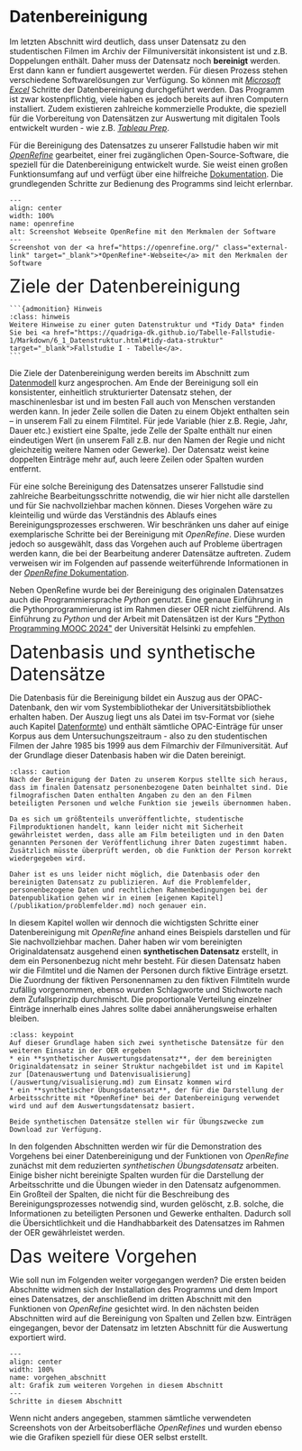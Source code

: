 # Datenbereinigung
Im letzten Abschnitt wird deutlich, dass unser Datensatz zu den studentischen Filmen im Archiv der Filmuniversität inkonsistent ist und z.B. Doppelungen enthält. Daher muss der Datensatz noch **bereinigt** werden. Erst dann kann er fundiert ausgewertet werden. Für diesen Prozess stehen verschiedene Softwarelösungen zur Verfügung. So können mit <a href="https://www.microsoft.com/de-de/microsoft-365/excel?market=de" class="external-link" target="_blank">*Microsoft Excel*</a> Schritte der Datenbereinigung durchgeführt werden. Das Programm ist zwar kostenpflichtig, viele haben es jedoch bereits auf ihren Computern installiert. Zudem existieren zahlreiche kommerzielle Produkte, die speziell für die Vorbereitung von Datensätzen zur Auswertung mit digitalen Tools entwickelt wurden - wie z.B. <a href="https://www.tableau.com/de-de/products/prep" class="external-link" target="_blank">*Tableau Prep*</a>.

Für die Bereinigung des Datensatzes zu unserer Fallstudie haben wir mit <a href="https://openrefine.org/" class="external-link" target="_blank">*OpenRefine*</a> gearbeitet, einer frei zugänglichen Open-Source-Software, die speziell für die Datenbereinigung entwickelt wurde. Sie weist einen großen Funktionsumfang auf und verfügt über eine hilfreiche <a href="https://openrefine.org/docs" class="external-link" target="_blank">Dokumentation</a>. Die grundlegenden Schritte zur Bedienung des Programms sind leicht erlernbar.


```{figure} ../../assets/bereinigung/openRefine/Startseite_OpenRefine.png
---
align: center
width: 100%
name: openrefine
alt: Screenshot Webseite OpenRefine mit den Merkmalen der Software
---
Screenshot von der <a href="https://openrefine.org/" class="external-link" target="_blank">*OpenRefine*-Webseite</a> mit den Merkmalen der Software
```
<span style="font-size:24pt;">Ziele der Datenbereinigung</span>

````{margin} 
```{admonition} Hinweis
:class: hinweis
Weitere Hinweise zu einer guten Datenstruktur und *Tidy Data* finden Sie bei <a href="https://quadriga-dk.github.io/Tabelle-Fallstudie-1/Markdown/6_1_Datenstruktur.html#tidy-data-struktur" target="_blank">Fallstudie I - Tabelle</a>. 
```
````
Die Ziele der Datenbereinigung werden bereits im Abschnitt zum [Datenmodell](../modell.md#notwendige-datenbereinigung) kurz angesprochen. Am Ende der Bereinigung soll ein konsistenter, einheitlich strukturierter Datensatz stehen, der maschinenlesbar ist und im besten Fall auch von Menschen verstanden werden kann. In jeder Zeile sollen die Daten zu einem Objekt enthalten sein – in unserem Fall zu einem Filmtitel. Für jede Variable (hier z.B. Regie, Jahr, Dauer etc.) existiert eine Spalte, jede Zelle der Spalte enthält nur einen eindeutigen Wert (in unserem Fall z.B. nur den Namen der Regie und nicht gleichzeitig weitere Namen oder Gewerke). Der Datensatz weist keine doppelten Einträge mehr auf, auch leere Zeilen oder Spalten wurden entfernt.

Für eine solche Bereinigung des Datensatzes unserer Fallstudie sind zahlreiche Bearbeitungsschritte notwendig, die wir hier nicht alle darstellen und für Sie nachvollziehbar machen können. Dieses Vorgehen wäre zu kleinteilig und würde das Verständnis des Ablaufs eines Bereinigungsprozesses erschweren. Wir beschränken uns daher auf einige exemplarische Schritte bei der Bereinigung mit *OpenRefine*. Diese wurden jedoch so ausgewählt, dass das Vorgehen auch auf Probleme übertragen werden kann, die bei der Bearbeitung anderer Datensätze auftreten. Zudem verweisen wir im Folgenden auf passende weiterführende Informationen in der <a href="https://openrefine.org/docs" class="external-link" target="_blank">*OpenRefine* Dokumentation</a>.

Neben OpenRefine wurde bei der Bereinigung des originalen Datensatzes auch die Programmiersprache *Python* genutzt. Eine genaue Einführung in die Pythonprogrammierung ist im Rahmen dieser OER nicht zielführend. Als Einführung zu *Python* und der Arbeit mit Datensätzen ist der Kurs <a href="https://programming-24.mooc.fi" class="external-link" target="_blank"> "Python Programming MOOC 2024"</a> der Universität Helsinki zu empfehlen.


<span style="font-size:24pt;">Datenbasis und synthetische Datensätze</span>

Die Datenbasis für die Bereinigung bildet ein Auszug aus der OPAC-Datenbank, den wir vom Systembibliothekar der Universitätsbibliothek erhalten haben. Der Auszug liegt uns als Datei im tsv-Format vor (siehe auch Kapitel [Datenformte](/bereinigung/openRefine/2_import.md#datenformate)) und enthält sämtliche OPAC-Einträge für unser Korpus aus dem Untersuchungszeitraum - also zu den studentischen Filmen der Jahre 1985 bis 1999 aus dem Filmarchiv der Filmuniversität. Auf der Grundlage dieser Datenbasis haben wir die Daten bereinigt.

```{admonition} Achtung
:class: caution
Nach der Bereinigung der Daten zu unserem Korpus stellte sich heraus, dass im finalen Datensatz personenbezogene Daten beinhaltet sind. Die filmografischen Daten enthalten Angaben zu den an den Filmen beteiligten Personen und welche Funktion sie jeweils übernommen haben.

Da es sich um größtenteils unveröffentlichte, studentische Filmproduktionen handelt, kann leider nicht mit Sicherheit gewährleistet werden, dass alle am Film beteiligten und in den Daten genannten Personen der Veröffentlichung ihrer Daten zugestimmt haben. Zusätzlich müsste überprüft werden, ob die Funktion der Person korrekt wiedergegeben wird.

Daher ist es uns leider nicht möglich, die Datenbasis oder den bereinigten Datensatz zu publizieren. Auf die Problemfelder, personenbezogene Daten und rechtlichen Rahmenbedingungen bei der Datenpublikation gehen wir in einem [eigenen Kapitel](/publikation/problemfelder.md) noch genauer ein.
```

In diesem Kapitel wollen wir dennoch die wichtigsten Schritte einer Datenbereinigung mit *OpenRefine* anhand eines Beispiels darstellen und für Sie nachvollziehbar machen. Daher haben wir vom bereinigten Originaldatensatz ausgehend einen **synthetischen Datensatz** erstellt, in dem ein Personenbezug nicht mehr besteht. Für diesen Datensatz haben wir die Filmtitel und die Namen der Personen durch fiktive Einträge ersetzt. Die Zuordnung der fiktiven Personennamen zu den fiktiven Filmtiteln wurde zufällig vorgenommen, ebenso wurden Schlagworte und Stichworte nach dem Zufallsprinzip durchmischt. Die proportionale Verteilung einzelner Einträge innerhalb eines Jahres sollte dabei annäherungsweise erhalten bleiben.

```{admonition} Synthetische Datensätze
:class: keypoint
Auf dieser Grundlage haben sich zwei synthetische Datensätze für den weiteren Einsatz in der OER ergeben
* ein **synthetischer Auswertungsdatensatz**, der dem bereinigten Originaldatensatz in seiner Struktur nachgebildet ist und im Kapitel zur [Datenauswertung und Datenvisualisierung](/auswertung/visualisierung.md) zum Einsatz kommen wird
* ein **synthetischer Übungsdatensatz**, der für die Darstellung der Arbeitsschritte mit *OpenRefine* bei der Datenbereinigung verwendet wird und auf dem Auswertungsdatensatz basiert.

Beide synthetischen Datensätze stellen wir für Übungszwecke zum Download zur Verfügung.
```

In den folgenden Abschnitten werden wir für die Demonstration des Vorgehens bei einer Datenbereinigung und der Funktionen von *OpenRefine* zunächst mit dem reduzierten *synthetischen Übungsdatensatz* arbeiten. Einige bisher nicht bereinigte Spalten wurden für die Darstellung der Arbeitsschritte und die Übungen wieder in den Datensatz aufgenommen. Ein Großteil der Spalten, die nicht für die Beschreibung des Bereinigungsprozesses notwendig sind, wurden gelöscht, z.B. solche, die Informationen zu beteiligten Personen und Gewerke enthalten. Dadurch soll die Übersichtlichkeit und die Handhabbarkeit des Datensatzes im Rahmen der OER gewährleistet werden.

<span style="font-size:24pt;">Das weitere Vorgehen</span>

Wie soll nun im Folgenden weiter vorgegangen werden? Die ersten beiden Abschnitte widmen sich der Installation des Programms und dem Import eines Datensatzes, der anschließend im dritten Abschnitt mit den Funktionen von *OpenRefine* gesichtet wird. In den nächsten beiden Abschnitten wird auf die Bereinigung von Spalten und Zellen bzw. Einträgen eingegangen, bevor der Datensatz im letzten Abschnitt für die Auswertung exportiert wird. 

```{figure} ../../assets/bereinigung/openRefine/Vorgehen_Abschnitt.png
---
align: center
width: 100%
name: vorgehen_abschnitt
alt: Grafik zum weiteren Vorgehen in diesem Abschnitt
---
Schritte in diesem Abschnitt
```

Wenn nicht anders angegeben, stammen sämtliche verwendeten Screenshots von der Arbeitsoberfläche *OpenRefines* und wurden ebenso wie die Grafiken speziell für diese OER selbst erstellt.
